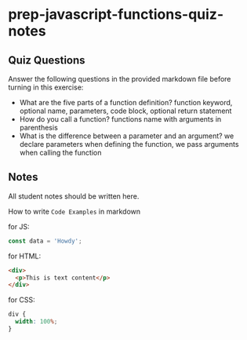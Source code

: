 # prep-javascript-functions-quiz-notes

## Quiz Questions

Answer the following questions in the provided markdown file before turning in this exercise:

- What are the five parts of a function definition?
  function keyword, optional name, parameters, code block, optional return statement
- How do you call a function?
  functions name with arguments in parenthesis
- What is the difference between a parameter and an argument?
  we declare parameters when defining the function, we pass arguments when calling the function

## Notes

All student notes should be written here.

How to write `Code Examples` in markdown

for JS:

```javascript
const data = 'Howdy';
```

for HTML:

```html
<div>
  <p>This is text content</p>
</div>
```

for CSS:

```css
div {
  width: 100%;
}
```
